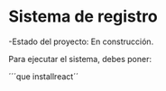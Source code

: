<h1> Sistema de registro</h1>

-Estado del proyecto: En construcción.

Para ejecutar el sistema, debes poner:

´´´que installreact´´
